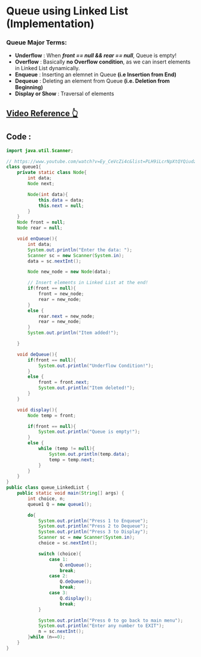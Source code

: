 # Queue using Linked List (Implementation)
### Queue Major Terms:
- **Underflow** : When _**front == null && rear == null**_, Queue is empty!
- **Overflow** : Basically **no Overflow condition**, as we can insert elements in Linked List dynamically.
- **Enqueue** : Inserting an elemnet in Queue **(i.e Insertion from End)**
- **Dequeue** : Deleting an element from Queue **(i.e. Deletion from Beginning)**
- **Display or Show** : Traversal of elements
## [Video Reference 👆](https://www.youtube.com/watch?v=Ey_CeVcZi4c&list=PLH9iLcrNpXtQYQiudzpZpGw0mptHc06Su&index=26)

## Code :

```java
import java.util.Scanner;

// https://www.youtube.com/watch?v=Ey_CeVcZi4c&list=PLH9iLcrNpXtQYQiudzpZpGw0mptHc06Su&index=26
class queue1{
    private static class Node{
        int data;
        Node next;

        Node(int data){
            this.data = data;
            this.next = null;
        }
    }
    Node front = null;
    Node rear = null;

    void enQueue(){
        int data;
        System.out.println("Enter the data: ");
        Scanner sc = new Scanner(System.in);
        data = sc.nextInt();

        Node new_node = new Node(data);

        // Insert elements in Linked List at the end!
        if(front == null){
            front = new_node;
            rear = new_node;
        }
        else {
            rear.next = new_node;
            rear = new_node;
        }
        System.out.println("Item added!");

    }

    void deQueue(){
        if(front == null){
            System.out.println("Underflow Condition!");
        }
        else {
            front = front.next;
            System.out.println("Item deleted!");
        }
    }

    void display(){
        Node temp = front;

        if(front == null){
            System.out.println("Queue is empty!");
        }
        else {
            while (temp != null){
                System.out.println(temp.data);
                temp = temp.next;
            }
        }
    }
}
public class queue_LinkedList {
    public static void main(String[] args) {
        int choice, n;
        queue1 Q = new queue1();

        do{
            System.out.println("Press 1 to Enqueue");
            System.out.println("Press 2 to Dequeue");
            System.out.println("Press 3 to Display");
            Scanner sc = new Scanner(System.in);
            choice = sc.nextInt();

            switch (choice){
                case 1:
                    Q.enQueue();
                    break;
                case 2:
                    Q.deQueue();
                    break;
                case 3:
                    Q.display();
                    break;
            }

            System.out.println("Press 0 to go back to main menu");
            System.out.println("Enter any number to EXIT");
            n = sc.nextInt();
        }while (n==0);
    }
}

```